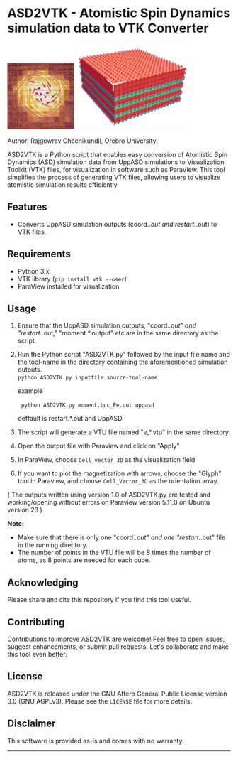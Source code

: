 
# ASD2VTK - Atomistic Spin Dynamics simulation data to VTK Converter
<img src="./images/Logo.png" alt="Logo" width="150" height="150"> <img src="./images/ExB_setup-AFM_coupled.png" alt="nice_image" width="253" height="192">


Author: Rajgowrav Cheenikundil, Orebro University.




ASD2VTK is a Python script that enables easy conversion of Atomistic Spin Dynamics (ASD) simulation data from UppASD simulations to Visualization Toolkit (VTK) files, for visualization in software such as ParaView. This tool simplifies the process of generating VTK files, allowing users to visualize atomistic simulation results efficiently.

## Features
- Converts UppASD simulation outputs (coord.*.out and restart.*.out) to VTK files.



## Requirements
- Python 3.x
- VTK library (`pip install vtk --user`)
- ParaView installed for visualization 

## Usage
1. Ensure that the UppASD simulation outputs, "coord.*.out" and "restart.*.out," "moment.*.output" etc are in the same directory as the script.
2. Run the Python script "ASD2VTK.py" followed by the input file name and the tool-name in the directory containing the aforementioned simulation outputs.               
   ```python ASD2VTK.py inputfile source-tool-name```

   example
   
   ``` python ASD2VTK.py moment.bcc_Fe.out uppasd```
   
   deffault is restart.*.out and UppASD
4. The script will generate a VTU file named "v_*.vtu" in the same directory.
5. Open the output file with Paraview and click on "Apply"
6. In ParaView, choose `Cell_vector_3D` as the visualization field
7. If you want to plot the magnetization with arrows, choose the "Glyph" tool in Paraview, and choose `Cell_Vector_3D` as the orientation array.

( The outputs written using version 1.0 of  ASD2VTK.py are tested and working/opening without errors on Paraview version 5.11.0 on Ubuntu  version 23  )

**Note:**
- Make sure that there is only one "coord.*.out" and one "restart.*.out" file in the running directory.
- The number of points in the VTU file will be 8 times the number of atoms, as 8 points are needed for each cube.


## Acknowledging
Please share and cite this repository if you find this tool useful.

## Contributing
Contributions to improve ASD2VTK are welcome! Feel free to open issues, suggest enhancements, or submit pull requests. Let's collaborate and make this tool even better.

## License
ASD2VTK is released under the GNU Affero General Public License version 3.0 (GNU AGPLv3). Please see the `LICENSE` file for more details.



## Disclaimer
This software is provided as-is and comes with no warranty. 

---
